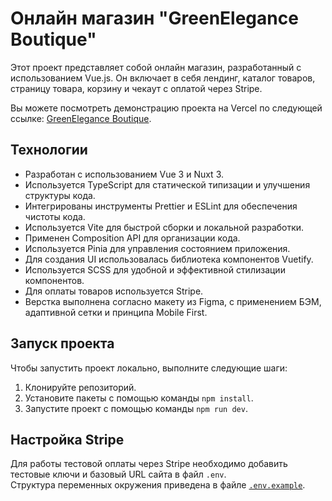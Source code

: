 # Онлайн магазин "GreenElegance Boutique"

Этот проект представляет собой онлайн магазин, разработанный с использованием Vue.js. Он включает в себя лендинг, каталог товаров, страницу товара, корзину и чекаут с оплатой через Stripe.

Вы можете посмотреть демонстрацию проекта на Vercel по следующей ссылке: [GreenElegance Boutique](https://greenelegance-boutique-vue.vercel.app/).

## Технологии

- Разработан с использованием Vue 3 и Nuxt 3.
- Используется TypeScript для статической типизации и улучшения структуры кода.
- Интегрированы инструменты Prettier и ESLint для обеспечения чистоты кода.
- Используется Vite для быстрой сборки и локальной разработки.
- Применен Composition API для организации кода.
- Используется Pinia для управления состоянием приложения.
- Для создания UI использовалась библиотека компонентов Vuetify.
- Используется SCSS для удобной и эффективной стилизации компонентов.
- Для оплаты товаров используется Stripe.
- Верстка выполнена согласно макету из Figma, с применением БЭМ, адаптивной сетки и принципа Mobile First.

## Запуск проекта

Чтобы запустить проект локально, выполните следующие шаги:

1. Клонируйте репозиторий.
2. Установите пакеты с помощью команды `npm install`.
3. Запустите проект с помощью команды `npm run dev`.

## Настройка Stripe

Для работы тестовой оплаты через Stripe необходимо добавить тестовые ключи и базовый URL сайта в файл `.env`.  
Структура переменных окружения приведена в файле [`.env.example`](./.env.example).
